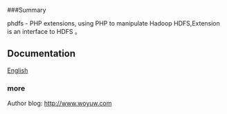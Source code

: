 
###Summary

phdfs - PHP extensions, using PHP to manipulate Hadoop HDFS,Extension is an interface to HDFS 。

## Documentation
[English](https://github.com/yuduanchen/phdfs/wiki/phdfs)

### more
Author blog: http://www.woyuw.com


